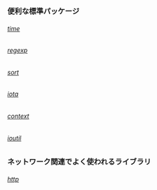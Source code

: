 ### 便利な標準パッケージ
###### [time](https://github.com/y-sugiyama654/go-lesson/pull/47)
###### [regexp](https://github.com/y-sugiyama654/go-lesson/pull/48)
###### [sort](https://github.com/y-sugiyama654/go-lesson/pull/49)
###### [iota](https://github.com/y-sugiyama654/go-lesson/pull/50)
###### [context](https://github.com/y-sugiyama654/go-lesson/pull/51)
###### [ioutil](https://github.com/y-sugiyama654/go-lesson/pull/52)
### ネットワーク関連でよく使われるライブラリ
###### [http](https://github.com/y-sugiyama654/go-lesson/pull/53)
